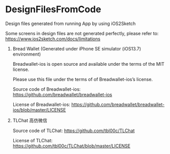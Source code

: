 # DesignFilesFromCode
Design files generated from running App  by using iOS2Sketch

Some screens in design files are not generated perfectly, please refer to: https://www.ios2sketch.com/docs/limitations



1. Bread Wallet (Generated under iPhone SE simulator (iOS13.7) environment)

    Breadwallet-ios is open source and available under the terms of the MIT license.

    Please use this file under the terms of of Breadwallet-ios’s license.

    Source code of Breadwallet-ios:  https://github.com/breadwallet/breadwallet-ios

    License of Breadwallet-ios:  https://github.com/breadwallet/breadwallet-ios/blob/master/LICENSE
    
2. TLChat 高仿微信
 
   Source code of TLChat: https://github.com/tbl00c/TLChat
    
   License of TLChat: https://github.com/tbl00c/TLChat/blob/master/LICENSE
    

  
